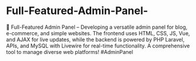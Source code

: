 # Full-Featured-Admin-Panel-
🚀 Full-Featured Admin Panel – Developing a versatile admin panel for blog, e-commerce, and simple websites. The frontend uses HTML, CSS, JS, Vue, and AJAX for live updates, while the backend is powered by PHP Laravel, APIs, and MySQL with Livewire for real-time functionality. A comprehensive tool to manage diverse web platforms! #AdminPanel 
